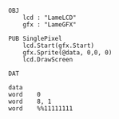 
    OBJ
        lcd : "LameLCD"
        gfx : "LameGFX"

    PUB SinglePixel
        lcd.Start(gfx.Start)
        gfx.Sprite(@data, 0,0, 0)
        lcd.DrawScreen

    DAT

    data
    word    0
    word    8, 1
    word    %%11111111

